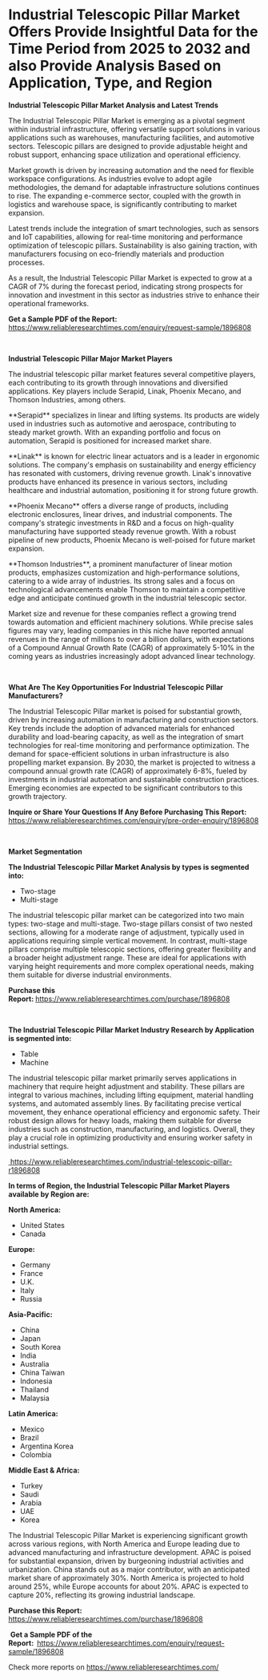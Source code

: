 <p><h1>Industrial Telescopic Pillar Market Offers Provide Insightful Data for the Time Period from 2025 to 2032 and also Provide Analysis Based on Application, Type, and Region</h1></p><p><strong>Industrial Telescopic Pillar Market Analysis and Latest Trends</strong></p>
<p><p>The Industrial Telescopic Pillar Market is emerging as a pivotal segment within industrial infrastructure, offering versatile support solutions in various applications such as warehouses, manufacturing facilities, and automotive sectors. Telescopic pillars are designed to provide adjustable height and robust support, enhancing space utilization and operational efficiency.</p><p>Market growth is driven by increasing automation and the need for flexible workspace configurations. As industries evolve to adopt agile methodologies, the demand for adaptable infrastructure solutions continues to rise. The expanding e-commerce sector, coupled with the growth in logistics and warehouse space, is significantly contributing to market expansion.</p><p>Latest trends include the integration of smart technologies, such as sensors and IoT capabilities, allowing for real-time monitoring and performance optimization of telescopic pillars. Sustainability is also gaining traction, with manufacturers focusing on eco-friendly materials and production processes. </p><p>As a result, the Industrial Telescopic Pillar Market is expected to grow at a CAGR of 7% during the forecast period, indicating strong prospects for innovation and investment in this sector as industries strive to enhance their operational frameworks.</p></p>
<p><strong>Get a Sample PDF of the Report:&nbsp;</strong> <a href="https://www.reliableresearchtimes.com/enquiry/request-sample/1896808?utm_campaign=2210&utm_medium=2&utm_source=Github&utm_content=ia&utm_term=01032025&utm_id=industrial-telescopic-pillar">https://www.reliableresearchtimes.com/enquiry/request-sample/1896808</a></p>
<p>&nbsp;</p>
<p><strong>Industrial Telescopic Pillar Major Market Players</strong></p>
<p><p>The industrial telescopic pillar market features several competitive players, each contributing to its growth through innovations and diversified applications. Key players include Serapid, Linak, Phoenix Mecano, and Thomson Industries, among others.</p><p>**Serapid** specializes in linear and lifting systems. Its products are widely used in industries such as automotive and aerospace, contributing to steady market growth. With an expanding portfolio and focus on automation, Serapid is positioned for increased market share.</p><p>**Linak** is known for electric linear actuators and is a leader in ergonomic solutions. The company's emphasis on sustainability and energy efficiency has resonated with customers, driving revenue growth. Linak's innovative products have enhanced its presence in various sectors, including healthcare and industrial automation, positioning it for strong future growth.</p><p>**Phoenix Mecano** offers a diverse range of products, including electronic enclosures, linear drives, and industrial components. The company's strategic investments in R&D and a focus on high-quality manufacturing have supported steady revenue growth. With a robust pipeline of new products, Phoenix Mecano is well-poised for future market expansion.</p><p>**Thomson Industries**, a prominent manufacturer of linear motion products, emphasizes customization and high-performance solutions, catering to a wide array of industries. Its strong sales and a focus on technological advancements enable Thomson to maintain a competitive edge and anticipate continued growth in the industrial telescopic sector.</p><p>Market size and revenue for these companies reflect a growing trend towards automation and efficient machinery solutions. While precise sales figures may vary, leading companies in this niche have reported annual revenues in the range of millions to over a billion dollars, with expectations of a Compound Annual Growth Rate (CAGR) of approximately 5-10% in the coming years as industries increasingly adopt advanced linear technology.</p></p>
<p>&nbsp;</p>
<p><strong>What Are The Key Opportunities For Industrial Telescopic Pillar Manufacturers?</strong></p>
<p><p>The Industrial Telescopic Pillar market is poised for substantial growth, driven by increasing automation in manufacturing and construction sectors. Key trends include the adoption of advanced materials for enhanced durability and load-bearing capacity, as well as the integration of smart technologies for real-time monitoring and performance optimization. The demand for space-efficient solutions in urban infrastructure is also propelling market expansion. By 2030, the market is projected to witness a compound annual growth rate (CAGR) of approximately 6-8%, fueled by investments in industrial automation and sustainable construction practices. Emerging economies are expected to be significant contributors to this growth trajectory.</p></p>
<p><strong>Inquire or Share Your Questions If Any Before Purchasing This Report:</strong> <a href="https://www.reliableresearchtimes.com/enquiry/pre-order-enquiry/1896808?utm_campaign=2210&utm_medium=2&utm_source=Github&utm_content=ia&utm_term=01032025&utm_id=industrial-telescopic-pillar">https://www.reliableresearchtimes.com/enquiry/pre-order-enquiry/1896808</a></p>
<p>&nbsp;</p>
<p><strong>Market Segmentation</strong></p>
<p><strong>The Industrial Telescopic Pillar Market Analysis by types is segmented into:</strong></p>
<p><ul><li>Two-stage</li><li>Multi-stage</li></ul></p>
<p><p>The industrial telescopic pillar market can be categorized into two main types: two-stage and multi-stage. Two-stage pillars consist of two nested sections, allowing for a moderate range of adjustment, typically used in applications requiring simple vertical movement. In contrast, multi-stage pillars comprise multiple telescopic sections, offering greater flexibility and a broader height adjustment range. These are ideal for applications with varying height requirements and more complex operational needs, making them suitable for diverse industrial environments.</p></p>
<p><strong>Purchase this Report:&nbsp;</strong><a href="https://www.reliableresearchtimes.com/purchase/1896808?utm_campaign=2210&utm_medium=2&utm_source=Github&utm_content=ia&utm_term=01032025&utm_id=industrial-telescopic-pillar">https://www.reliableresearchtimes.com/purchase/1896808</a></p>
<p>&nbsp;</p>
<p><strong>The Industrial Telescopic Pillar Market Industry Research by Application is segmented into:</strong></p>
<p><ul><li>Table</li><li>Machine</li></ul></p>
<p><p>The industrial telescopic pillar market primarily serves applications in machinery that require height adjustment and stability. These pillars are integral to various machines, including lifting equipment, material handling systems, and automated assembly lines. By facilitating precise vertical movement, they enhance operational efficiency and ergonomic safety. Their robust design allows for heavy loads, making them suitable for diverse industries such as construction, manufacturing, and logistics. Overall, they play a crucial role in optimizing productivity and ensuring worker safety in industrial settings.</p></p>
<p><a href="https://www.reliableresearchtimes.com/industrial-telescopic-pillar-r1896808?utm_campaign=2210&utm_medium=2&utm_source=Github&utm_content=ia&utm_term=01032025&utm_id=industrial-telescopic-pillar">&nbsp;https://www.reliableresearchtimes.com/industrial-telescopic-pillar-r1896808</a></p>
<p><strong>In terms of Region, the Industrial Telescopic Pillar Market Players available by Region are:</strong></p>
<p>
    <p> <strong> North America: </strong>
        <ul>
            <li>United States</li>
            <li>Canada</li>
        </ul>
        </p> 
    <p> <strong> Europe: </strong>
        <ul>
            <li>Germany</li>
            <li>France</li>
            <li>U.K.</li>
            <li>Italy</li>
            <li>Russia</li>
        </ul>
        </p> 
    <p> <strong> Asia-Pacific: </strong>
        <ul>
            <li>China</li>
            <li>Japan</li>
            <li>South Korea</li>
            <li>India</li>
            <li>Australia</li>
            <li>China Taiwan</li>
            <li>Indonesia</li>
            <li>Thailand</li>
            <li>Malaysia</li>
        </ul>
        </p> 
    <p> <strong> Latin America: </strong>
        <ul>
            <li>Mexico</li>
            <li>Brazil</li>
            <li>Argentina Korea</li>
            <li>Colombia</li>
        </ul>
        </p> 
    <p> <strong> Middle East & Africa: </strong>
        <ul>
            <li>Turkey</li>
            <li>Saudi</li>
            <li>Arabia</li>
            <li>UAE</li>
            <li>Korea</li>
        </ul>
    </p>
    </p>
<p><p>The Industrial Telescopic Pillar Market is experiencing significant growth across various regions, with North America and Europe leading due to advanced manufacturing and infrastructure development. APAC is poised for substantial expansion, driven by burgeoning industrial activities and urbanization. China stands out as a major contributor, with an anticipated market share of approximately 30%. North America is projected to hold around 25%, while Europe accounts for about 20%. APAC is expected to capture 20%, reflecting its growing industrial landscape.</p></p>
<p><strong>Purchase this Report: </strong><a href="https://www.reliableresearchtimes.com/purchase/1896808?utm_campaign=2210&utm_medium=2&utm_source=Github&utm_content=ia&utm_term=01032025&utm_id=industrial-telescopic-pillar">https://www.reliableresearchtimes.com/purchase/1896808</a></p>
<p>&nbsp;<strong>Get a Sample PDF of the Report:&nbsp;&nbsp;</strong><a href="https://www.reliableresearchtimes.com/enquiry/request-sample/1896808?utm_campaign=2210&utm_medium=2&utm_source=Github&utm_content=ia&utm_term=01032025&utm_id=industrial-telescopic-pillar">https://www.reliableresearchtimes.com/enquiry/request-sample/1896808</a></p>
<p><strong></strong></p>
<p>Check more reports on <a href="https://www.reliableresearchtimes.com/?utm_campaign=2210&utm_medium=2&utm_source=Github&utm_content=ia&utm_term=01032025&utm_id=industrial-telescopic-pillar">https://www.reliableresearchtimes.com/</a></p>